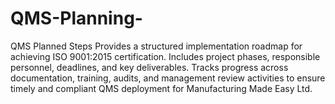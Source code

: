 # QMS-Planning-
QMS Planned Steps
Provides a structured implementation roadmap for achieving ISO 9001:2015 certification. Includes project phases, responsible personnel, deadlines, and key deliverables. Tracks progress across documentation, training, audits, and management review activities to ensure timely and compliant QMS deployment for Manufacturing Made Easy Ltd.
